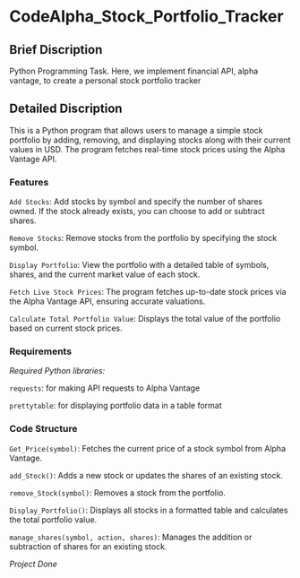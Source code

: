 # CodeAlpha_Stock_Portfolio_Tracker
## Brief Discription
Python Programming Task. Here, we implement financial API, alpha vantage, to create a personal stock portfolio tracker
## Detailed Discription
This is a Python program that allows users to manage a simple stock portfolio by adding, removing, and displaying stocks along with their current values in USD. The program fetches real-time stock prices using the Alpha Vantage API.

### Features

`Add Stocks`: Add stocks by symbol and specify the number of shares owned. If the stock already exists, you can choose to add or subtract shares.

`Remove Stocks`: Remove stocks from the portfolio by specifying the stock symbol.

`Display Portfolio`: View the portfolio with a detailed table of symbols, shares, and the current market value of each stock.

`Fetch Live Stock Prices`: The program fetches up-to-date stock prices via the Alpha Vantage API, ensuring accurate valuations.

`Calculate Total Portfolio Value`: Displays the total value of the portfolio based on current stock prices.

### Requirements

_Required Python libraries:_

`requests`: for making API requests to Alpha Vantage

`prettytable`: for displaying portfolio data in a table format

### Code Structure

`Get_Price(symbol)`: Fetches the current price of a stock symbol from Alpha Vantage.

`add_Stock()`: Adds a new stock or updates the shares of an existing stock.

`remove_Stock(symbol)`: Removes a stock from the portfolio.

`Display_Portfolio()`: Displays all stocks in a formatted table and calculates the total portfolio value.

`manage_shares(symbol, action, shares)`: Manages the addition or subtraction of shares for an existing stock.

_Project Done_
